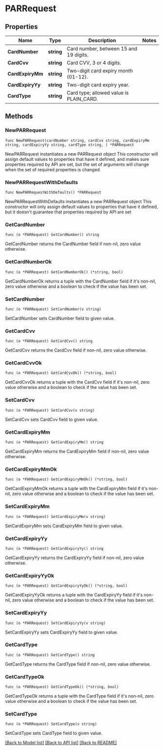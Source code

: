# PARRequest

## Properties

Name | Type | Description | Notes
------------ | ------------- | ------------- | -------------
**CardNumber** | **string** | Card number, between 15 and 19 digits. | 
**CardCvv** | **string** | Card CVV, 3 or 4 digits. | 
**CardExpiryMm** | **string** | Two-digit card expiry month (01-12). | 
**CardExpiryYy** | **string** | Two-digit card expiry year. | 
**CardType** | **string** | Card type; allowed value is PLAIN_CARD. | 

## Methods

### NewPARRequest

`func NewPARRequest(cardNumber string, cardCvv string, cardExpiryMm string, cardExpiryYy string, cardType string, ) *PARRequest`

NewPARRequest instantiates a new PARRequest object
This constructor will assign default values to properties that have it defined,
and makes sure properties required by API are set, but the set of arguments
will change when the set of required properties is changed

### NewPARRequestWithDefaults

`func NewPARRequestWithDefaults() *PARRequest`

NewPARRequestWithDefaults instantiates a new PARRequest object
This constructor will only assign default values to properties that have it defined,
but it doesn't guarantee that properties required by API are set

### GetCardNumber

`func (o *PARRequest) GetCardNumber() string`

GetCardNumber returns the CardNumber field if non-nil, zero value otherwise.

### GetCardNumberOk

`func (o *PARRequest) GetCardNumberOk() (*string, bool)`

GetCardNumberOk returns a tuple with the CardNumber field if it's non-nil, zero value otherwise
and a boolean to check if the value has been set.

### SetCardNumber

`func (o *PARRequest) SetCardNumber(v string)`

SetCardNumber sets CardNumber field to given value.


### GetCardCvv

`func (o *PARRequest) GetCardCvv() string`

GetCardCvv returns the CardCvv field if non-nil, zero value otherwise.

### GetCardCvvOk

`func (o *PARRequest) GetCardCvvOk() (*string, bool)`

GetCardCvvOk returns a tuple with the CardCvv field if it's non-nil, zero value otherwise
and a boolean to check if the value has been set.

### SetCardCvv

`func (o *PARRequest) SetCardCvv(v string)`

SetCardCvv sets CardCvv field to given value.


### GetCardExpiryMm

`func (o *PARRequest) GetCardExpiryMm() string`

GetCardExpiryMm returns the CardExpiryMm field if non-nil, zero value otherwise.

### GetCardExpiryMmOk

`func (o *PARRequest) GetCardExpiryMmOk() (*string, bool)`

GetCardExpiryMmOk returns a tuple with the CardExpiryMm field if it's non-nil, zero value otherwise
and a boolean to check if the value has been set.

### SetCardExpiryMm

`func (o *PARRequest) SetCardExpiryMm(v string)`

SetCardExpiryMm sets CardExpiryMm field to given value.


### GetCardExpiryYy

`func (o *PARRequest) GetCardExpiryYy() string`

GetCardExpiryYy returns the CardExpiryYy field if non-nil, zero value otherwise.

### GetCardExpiryYyOk

`func (o *PARRequest) GetCardExpiryYyOk() (*string, bool)`

GetCardExpiryYyOk returns a tuple with the CardExpiryYy field if it's non-nil, zero value otherwise
and a boolean to check if the value has been set.

### SetCardExpiryYy

`func (o *PARRequest) SetCardExpiryYy(v string)`

SetCardExpiryYy sets CardExpiryYy field to given value.


### GetCardType

`func (o *PARRequest) GetCardType() string`

GetCardType returns the CardType field if non-nil, zero value otherwise.

### GetCardTypeOk

`func (o *PARRequest) GetCardTypeOk() (*string, bool)`

GetCardTypeOk returns a tuple with the CardType field if it's non-nil, zero value otherwise
and a boolean to check if the value has been set.

### SetCardType

`func (o *PARRequest) SetCardType(v string)`

SetCardType sets CardType field to given value.



[[Back to Model list]](../README.md#documentation-for-models) [[Back to API list]](../README.md#documentation-for-api-endpoints) [[Back to README]](../README.md)


